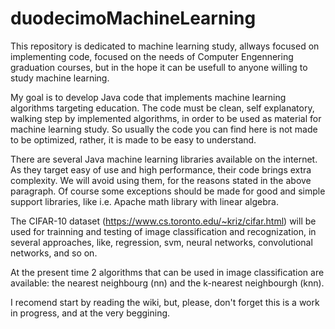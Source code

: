 # duodecimoMachineLearning

This repository is dedicated to machine learning study, allways focused on implementing code, focused on the needs of Computer Engennering graduation courses, but in the hope it can be usefull to anyone willing to study machine learning.

My goal is to develop Java code that implements machine learning algorithms targeting education.
The code must be clean, self explanatory, walking step by implemented algorithms, in order 
to be used as material for machine learning study. So usually the code you can find here is not made to be 
optimized, rather, it is made to be easy to understand.

There are several Java machine learning libraries available on the internet. As they target easy of use and high 
performance, their code brings extra complexity. We will avoid using them, for the reasons stated
in the above paragraph. Of course some exceptions should be made for good and simple support libraries, like i.e.
Apache math library with linear algebra.

The CIFAR-10 dataset (https://www.cs.toronto.edu/~kriz/cifar.html) will be used for trainning and testing of image classification and recognization, in several approaches, like, regression, svm, neural networks, convolutional networks, and so on.

At the present time 2 algorithms that can be used in image classification are available: the nearest neighbourg (nn) and the k-nearest neighbourgh (knn).

I recomend start by reading the wiki, but, please, don't forget this is a work in progress, and at the very beggining.

